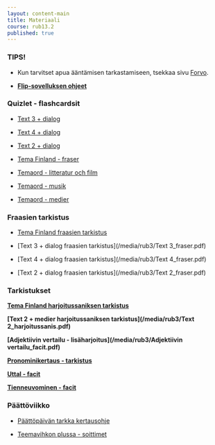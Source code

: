 ```yaml
---
layout: content-main
title: Materiaali
course: rub13.2
published: true
---
```


### TIPS!

- Kun tarvitset apua ääntämisen tarkastamiseen, tsekkaa sivu [Forvo](https://fi.forvo.com/).

- **[Flip-sovelluksen ohjeet](/media/rub3/Flip_ohjeet.pdf)**


### Quizlet - flashcardsit

- [Text 3 + dialog](https://quizlet.com/_b3nqjp?x=1qqt&i=dz01n)

- [Text 4 + dialog](https://quizlet.com/_b3nqs3?x=1qqt&i=dz01n)

- [Text 2 + dialog](https://quizlet.com/_b3nrbx?x=1qqt&i=dz01n)

- [Tema Finland - fraser](https://quizlet.com/_bbhanb?x=1qqt&i=dz01n)

- [Temaord - litteratur och film](https://quizlet.com/_b3nrxv?x=1jqt&i=dz01n)

- [Temaord - musik](https://quizlet.com/_b3nrnv?x=1jqt&i=dz01n)

- [Temaord - medier](https://quizlet.com/_b3nskl?x=1jqt&i=dz01n)


### Fraasien tarkistus

- [Tema Finland fraasien tarkistus](/media/rub3/Finland_fraser.pdf)

- [Text 3 + dialog fraasien tarkistus](/media/rub3/Text 3_fraser.pdf)

- [Text 4 + dialog fraasien tarkistus](/media/rub3/Text 4_fraser.pdf)

- [Text 2 + dialog fraasien tarkistus](/media/rub3/Text 2_fraser.pdf)

### Tarkistukset

**[Tema Finland harjoitussaniksen tarkistus](/media/rub3/Finland_harjoitussanis.pdf)**

**[Text 2 + medier harjoitussaniksen tarkistus](/media/rub3/Text 2_harjoitussanis.pdf)**

**[Adjektiivin vertailu - lisäharjoitus](/media/rub3/Adjektiivin vertailu_facit.pdf)**

**[Pronominikertaus - tarkistus](/media/rub3/Pronomini_facit.pdf)**

**[Uttal - facit](/media/rub3/Uttal_facit.pdf)**

**[Tienneuvominen - facit](/media/rub3/Tienneuvominen.pdf)**

### Päättöviikko

- [Päättöpäivän tarkka kertausohje](/media/rub3/Kertausohje_pitkä.pdf)

- [Teemavihkon plussa - soittimet](/media/rub3/Soittimet.pdf)
